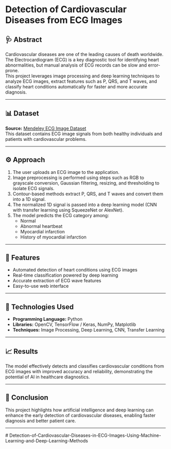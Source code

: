 # Detection of Cardiovascular Diseases from ECG Images

## 🩺 Abstract
Cardiovascular diseases are one of the leading causes of death worldwide. The Electrocardiogram (ECG) is a key diagnostic tool for identifying heart abnormalities, but manual analysis of ECG records can be slow and error-prone.  
This project leverages image processing and deep learning techniques to analyze ECG images, extract features such as P, QRS, and T waves, and classify heart conditions automatically for faster and more accurate diagnosis.

---

## 📊 Dataset
**Source:** [Mendeley ECG Image Dataset](https://data.mendeley.com/datasets/gwbz3fsgp8/2)  
This dataset contains ECG image signals from both healthy individuals and patients with cardiovascular problems.

---

## ⚙️ Approach
1. The user uploads an ECG image to the application.  
2. Image preprocessing is performed using steps such as RGB to grayscale conversion, Gaussian filtering, resizing, and thresholding to isolate ECG signals.  
3. Contour-based methods extract P, QRS, and T waves and convert them into a 1D signal.  
4. The normalized 1D signal is passed into a deep learning model (CNN with transfer learning using SqueezeNet or AlexNet).  
5. The model predicts the ECG category among:
   - Normal  
   - Abnormal heartbeat  
   - Myocardial infarction  
   - History of myocardial infarction  

---

## 🚀 Features
- Automated detection of heart conditions using ECG images  
- Real-time classification powered by deep learning  
- Accurate extraction of ECG wave features  
- Easy-to-use web interface  

---

## 🧠 Technologies Used
- **Programming Language:** Python  
- **Libraries:** OpenCV, TensorFlow / Keras, NumPy, Matplotlib  
- **Techniques:** Image Processing, Deep Learning, CNN, Transfer Learning  

---

## 📈 Results
The model effectively detects and classifies cardiovascular conditions from ECG images with improved accuracy and reliability, demonstrating the potential of AI in healthcare diagnostics.

---

## 🎯 Conclusion
This project highlights how artificial intelligence and deep learning can enhance the early detection of cardiovascular diseases, enabling faster diagnosis and better patient care.

---
#   D e t e c t i o n - o f - C a r d i o v a s c u l a r - D i s e a s e s - i n - E C G - I m a g e s - U s i n g - M a c h i n e - L e a r n i n g - a n d - D e e p - L e a r n i n g - M e t h o d s  
 